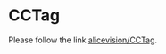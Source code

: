 # CCTag
Please follow the link <a href="https://github.com/alicevision/CCTag">alicevision/CCTag</a>.
